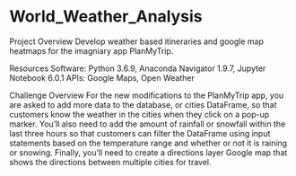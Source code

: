 # World_Weather_Analysis

Project Overview
Develop weather based itineraries and google map heatmaps for the imagniary app PlanMyTrip.

Resources
Software: Python 3.6.9, Anaconda Navigator 1.9.7, Jupyter Notebook 6.0.1
APIs: Google Maps, Open Weather

Challenge Overview
For the new modifications to the PlanMyTrip app, you are asked to add more data to the database, or cities DataFrame, so that customers know the weather in the cities when they click on a pop-up marker. You’ll also need to add the amount of rainfall or snowfall within the last three hours so that customers can filter the DataFrame using input statements based on the temperature range and whether or not it is raining or snowing. Finally, you’ll need to create a directions layer Google map that shows the directions between multiple cities for travel.
